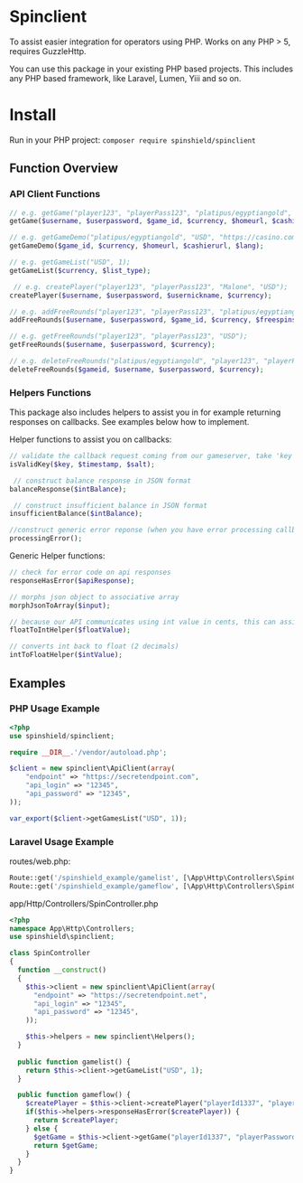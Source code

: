 # Spinclient
To assist easier integration for operators using PHP. Works on any PHP > 5, requires GuzzleHttp.

You can use this package in your existing PHP based projects. This includes any PHP based framework, like Laravel, Lumen, Yiii and so on.

# Install
Run in your PHP project:
`composer require spinshield/spinclient`

## Function Overview

### API Client Functions
```php
// e.g. getGame("player123", "playerPass123", "platipus/egyptiangold", "USD", "https://casino.com", "https://casino.com/deposit", 0, "en");
getGame($username, $userpassword, $game_id, $currency, $homeurl, $cashierurl, $play_for_fun, $lang);

// e.g. getGameDemo("platipus/egyptiangold", "USD", "https://casino.com", "https://casino.com/deposit", "en");
getGameDemo($game_id, $currency, $homeurl, $cashierurl, $lang);

// e.g. getGameList("USD", 1);
getGameList($currency, $list_type);

 // e.g. createPlayer("player123", "playerPass123", "Malone", "USD");
createPlayer($username, $userpassword, $usernickname, $currency);

// e.g. addFreeRounds("player123", "playerPass123", "platipus/egyptiangold", "USD", 10, 0);
addFreeRounds($username, $userpassword, $game_id, $currency, $freespins, $betlevel); 

// e.g. getFreeRounds("player123", "playerPass123", "USD");
getFreeRounds($username, $userpassword, $currency);

// e.g. deleteFreeRounds("platipus/egyptiangold", "player123", "playerPass123", "USD");
deleteFreeRounds($gameid, $username, $userpassword, $currency);
```

### Helpers Functions
This package also includes helpers to assist you in for example returning responses on callbacks. See examples below how to implement.

Helper functions to assist you on callbacks:
```php
// validate the callback request coming from our gameserver, take 'key', 'timestamp' from each callback and salt from your apikey configuration in backoffice
isValidKey($key, $timestamp, $salt);

 // construct balance response in JSON format
balanceResponse($intBalance);

 // construct insufficient balance in JSON format
insufficientBalance($intBalance);

//construct generic error reponse (when you have error processing callback) in JSON format
processingError(); 
```

Generic Helper functions:
```php
// check for error code on api responses
responseHasError($apiResponse);

// morphs json object to associative array
morphJsonToArray($input);

// because our API communicates using int value in cents, this can assist you to convert for example ($) 2.00 to 200 securely
floatToIntHelper($floatValue); 

// converts int back to float (2 decimals)
intToFloatHelper($intValue); 
```

## Examples
### PHP Usage Example
```php
<?php
use spinshield/spinclient;

require __DIR__.'/vendor/autoload.php';

$client = new spinclient\ApiClient(array(
    "endpoint" => "https://secretendpoint.com",
    "api_login" => "12345",
    "api_password" => "12345",
));

var_export($client->getGamesList("USD", 1));
```

### Laravel Usage Example
routes/web.php:
```php
Route::get('/spinshield_example/gamelist', [\App\Http\Controllers\SpinController::class, 'gamelist']);
Route::get('/spinshield_example/gameflow', [\App\Http\Controllers\SpinController::class, 'gameflow']);

```

app/Http/Controllers/SpinController.php
```php
<?php
namespace App\Http\Controllers;
use spinshield\spinclient;

class SpinController
{
  function __construct()
  {
    $this->client = new spinclient\ApiClient(array(
      "endpoint" => "https://secretendpoint.net",
      "api_login" => "12345",
      "api_password" => "12345",
    ));

    $this->helpers = new spinclient\Helpers();
  }
  
  public function gamelist() {
    return $this->client->getGameList("USD", 1);
  }

  public function gameflow() {
    $createPlayer = $this->client->createPlayer("playerId1337", "playerPassword", "Tiernan", "USD");
    if($this->helpers->responseHasError($createPlayer)) {
      return $createPlayer;
    } else {
      $getGame = $this->client->getGame("playerId1337", "playerPassword", "platipus/egyptiangold", "USD", "https://casino.com", "https://casino.com/deposit", 0, "en");
      return $getGame;
    }
  }
}
```






